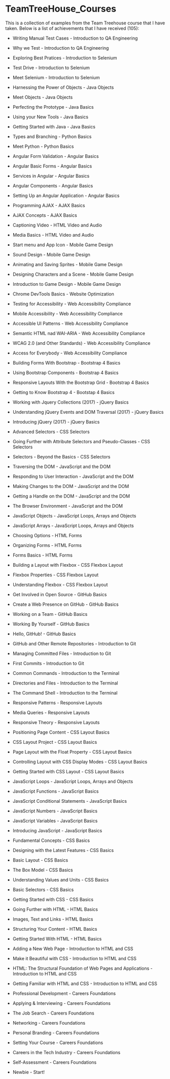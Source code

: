 # TeamTreeHouse_Courses
This is a collection of examples from the Team Treehouse course that I have taken.
Below is a list of achievements that I have received (105):

  * Writing Manual Test Cases \- Introduction to QA Engineering
  * Why we Test \- Introduction to QA Engineering
  * Exploring Best Pratices \- Introduction to Selenium
  * Test Drive \- Introduction to Selenium
  * Meet Selenium \- Introduction to Selenium
  * Harnessing the Power of Objects \- Java Objects
  * Meet Objects \- Java Objects
  * Perfecting the Prototype \- Java Basics
  * Using your New Tools \- Java Basics
  * Getting Started with Java \- Java Basics
  * Types and Branching \- Python Basics
  * Meet Python \- Python Basics
  * Angular Form Validation \- Angular Basics
  * Angular Basic Forms \- Angular Basics
  * Services in Angular \- Angular Basics
  * Angular Components \- Angular Basics
  * Setting Up an Angular Application \- Angular Basics
  * Programming AJAX \- AJAX Basics
  * AJAX Concepts \- AJAX Basics
  * Captioning Video \- HTML Video and Audio
  * Media Basics \- HTML Video and Audio
  * Start menu and App Icon \- Mobile Game Design
  * Sound Design \- Mobile Game Design
  * Animating and Saving Sprites \- Mobile Game Design
  * Designing Characters and a Scene \- Mobile Game Design
  * Introduction to Game Design \- Mobile Game Design
  * Chrome DevTools Basics \- Website Optimization
  * Testing for Accessibility \- Web Accessibility Compliance
  * Mobile Accessibility \- Web Accessibility Compliance
  * Accessible UI Patterns \- Web Accessibility Compliance
  * Semantic HTML nad WAI-ARIA \- Web Accessibility Compliance
  * WCAG 2.0 \(and Other Standards\) \- Web Accessibility Compliance
  * Access for Everybody \- Web Accessibility Compliance
  * Building Forms With Bootstrap \- Bootstrap 4 Basics
  * Using Bootstrap Components \- Bootstrap 4 Basics
  * Responsive Layouts With the Bootstrap Grid \- Bootstrap 4 Basics
  * Getting to Know Bootstrap 4 \- Bootstap 4 Basics
  
  * Working with Jquery Collections (2017) - jQuery Basics
  * Understanding jQuery Events and DOM Traversal (2017) - jQuery Basics
  * Introducing jQuery (2017) - jQuery Basics
  * Advanced Selectors - CSS Selectors
  * Going Further with Attribute Selectors and Pseudo-Classes - CSS Selectors
  * Selectors - Beyond the Basics - CSS Selectors
  * Traversing the DOM - JavaScript and the DOM
  * Responding to User Interaction - JavaScript and the DOM
  * Making Changes to the DOM - JavaScript and the DOM
  * Getting a Handle on the DOM - JavaScript and the DOM
  * The Browser Environment - JavaScript and the DOM
  * JavaScript Objects - JavaScript Loops, Arrays and Objects
  * JavaScript Arrays - JavaScript Loops, Arrays and Objects
  * Choosing Options - HTML Forms
  * Organizing Forms - HTML Forms
  * Forms Basics - HTML Forms
  * Building a Layout with Flexbox - CSS Flexbox Layout
  * Flexbox Properties - CSS Flexbox Layout
  * Understanding Flexbox - CSS Flexbox Layout
  * Get Involved in Open Source - GitHub Basics
  * Create a Web Presence on GitHub - GitHub Basics
  * Working on a Team - GitHub Basics
  * Working By Yourself - GitHub Basics
  * Hello, GitHub! - GitHub Basics
  * GitHub and Other Remote Repositories - Introduction to Git
  * Managing Committed Files - Introduction to Git
  * First Commits - Introduction to Git
  * Common Commands - Introduction to the Terminal
  * Directories and Files - Introduction to the Terminal
  * The Command Shell - Introduction to the Terminal
  * Responsive Patterns - Responsive Layouts
  * Media Queries - Responsive Layouts
  * Responsive Theory - Responsive Layouts
  * Positioning Page Content - CSS Layout Basics
  * CSS Layout Project - CSS Layout Basics
  * Page Layout with the Float Property - CSS Layout Basics
  * Controlling Layout with CSS Display Modes - CSS Layout Basics
  * Getting Started with CSS Layout - CSS Layout Basics
  * JavaScript Loops - JavaScript Loops, Arrays and Objects
  * JavaScript Functions - JavaScript Basics
  * JavaScript Conditional Statements - JavaScript Basics
  * JavaScript Numbers - JavaScript Basics
  * JavaScript Variables - JavaScript Basics
  * Introducing JavaScript - JavaScript Basics
  * Fundamental Concepts - CSS Basics
  * Designing with the Latest Features - CSS Basics
  * Basic Layout - CSS Basics
  * The Box Model - CSS Basics
  * Understanding Values and Units - CSS Basics
  * Basic Selectors - CSS Basics
  * Getting Started with CSS - CSS Basics
  * Going Further with HTML - HTML Basics
  * Images, Text and Links - HTML Basics
  * Structuring Your Content - HTML Basics
  * Getting Started With HTML - HTML Basics
  * Adding a New Web Page - Introduction to HTML and CSS
  * Make it Beautiful with CSS - Introduction to HTML and CSS
  * HTML: The Structural Foundation of Web Pages and Applications - Introduction to HTML and CSS
  * Getting Familiar with HTML and CSS - Introduction to HTML and CSS
  * Professional Development - Careers Foundations
  * Applying & Interviewing - Careers Foundations
  * The Job Search - Careers Foundations
  * Networking - Careers Foundations
  * Personal Branding - Careers Foundations
  * Setting Your Course - Careers Foundations
  * Careers in the Tech Industry - Careers Foundations
  * Self-Assessment - Careers Foundations
  * Newbie - Start!
